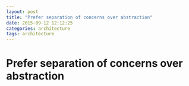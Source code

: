 ```yaml
---
layout: post
title: "Prefer separation of concerns over abstraction"
date: 2015-09-12 12:12:25
categories: architecture
tags: architecture
---
```

# Prefer separation of concerns over abstraction
